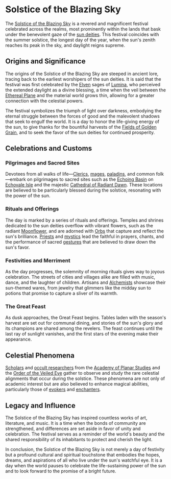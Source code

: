 # Solstice of the Blazing Sky

The [Solstice of the Blazing Sky](Solstice%20of%20the%20Blazing%20Sky.md) is a revered and magnificent festival celebrated across the realms, most prominently within the lands that bask under the benevolent gaze of the [sun deities](Sun%20Deities.md). This festival coincides with the summer solstice, the longest day of the year, when the sun's zenith reaches its peak in the sky, and daylight reigns supreme.

## Origins and Significance

The origins of the Solstice of the Blazing Sky are steeped in ancient lore, tracing back to the earliest worshipers of the sun deities. It is said that the festival was first celebrated by the [Elven](Elven.md) sages of [Lumina](Lumina.md), who perceived the extended daylight as a divine blessing, a time when the veil between the [Ethereal Plane](Ethereal%20Plane.md) and the material world grows thin, allowing for a greater connection with the celestial powers.

The festival symbolizes the triumph of light over darkness, embodying the eternal struggle between the forces of good and the malevolent shadows that seek to engulf the world. It is a day to honor the life-giving energy of the sun, to give thanks for the bountiful harvests of the [Fields of Golden Grain](Fields%20of%20Golden%20Grain.md), and to seek the favor of the sun deities for continued prosperity.

## Celebrations and Customs

### Pilgrimages and Sacred Sites

Devotees from all walks of life—[Clerics](Clerics.md), [mages](Mages.md), [paladins](Paladins.md), and common folk—embark on pilgrimages to sacred sites such as the [Echoing Basin](Echoing%20Basin.md) on [Echovale Isle](Echovale%20Isle.md) and the majestic [Cathedral of Radiant Dawn](Cathedral%20of%20Radiant%20Dawn.md). These locations are believed to be particularly blessed during the solstice, resonating with the power of the sun.

### Rituals and Offerings

The day is marked by a series of rituals and offerings. Temples and shrines dedicated to the sun deities overflow with vibrant flowers, such as the radiant [Moonflower](Moonflower.md), and are adorned with [Orbs](Orbs.md) that capture and reflect the sun's brilliance. [Priests](Priests.md) and [mystics](Mystics.md) lead the faithful in prayers, chants, and the performance of sacred [gestures](Gestures.md) that are believed to draw down the sun's favor.

### Festivities and Merriment

As the day progresses, the solemnity of morning rituals gives way to joyous celebration. The streets of cities and villages alike are filled with music, dance, and the laughter of children. Artisans and [Alchemists](Alchemists.md) showcase their sun-themed wares, from jewelry that glimmers like the midday sun to potions that promise to capture a sliver of its warmth.

### The Great Feast

As dusk approaches, the Great Feast begins. Tables laden with the season's harvest are set out for communal dining, and stories of the sun's glory and its champions are shared among the revelers. The feast continues until the last ray of sunlight vanishes, and the first stars of the evening make their appearance.

## Celestial Phenomena

[Scholars](Scholars.md) and [occult researchers](Occult%20Researchers.md) from the [Academy of Planar Studies](Academy%20of%20Planar%20Studies.md) and the [Order of the Veiled Eye](Order%20of%20the%20Veiled%20Eye.md) gather to observe and study the rare celestial alignments that occur during the solstice. These phenomena are not only of academic interest but are also believed to enhance magical abilities, particularly those of [evokers](Evokers.md) and [enchanters](Enchanters.md).

## Legacy and Influence

The Solstice of the Blazing Sky has inspired countless works of art, literature, and music. It is a time when the bonds of community are strengthened, and differences are set aside in favor of unity and celebration. The festival serves as a reminder of the world's beauty and the shared responsibility of its inhabitants to protect and cherish the light.

In conclusion, the Solstice of the Blazing Sky is not merely a day of festivity but a profound cultural and spiritual touchstone that embodies the hopes, dreams, and aspirations of all who live under the sun's watchful eye. It is a day when the world pauses to celebrate the life-sustaining power of the sun and to look forward to the promise of a bright future.
